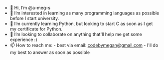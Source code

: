 - 👋 Hi, I’m @a-meg-s
- 👀 I’m interested in learning as many programming languages as possible before I start university.
- 🌱 I’m currently learning Python, but looking to start C as soon as I get my certificate for Python.
- 💞️ I’m looking to collaborate on anything that'll help me get some experience :)
- 📫 How to reach me: 
            - best via email: codebymegan@gmail.com
            - I'll do my best to answer as soon as possible

<!---
a-meg-s/a-meg-s is a ✨ special ✨ repository because its `README.md` (this file) appears on your GitHub profile.
You can click the Preview link to take a look at your changes.
--->
